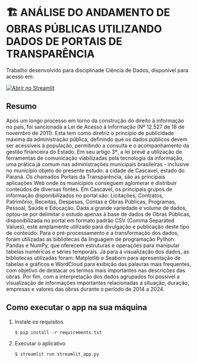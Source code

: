 # 🏗 ANÁLISE DO ANDAMENTO DE OBRAS PÚBLICAS UTILIZANDO DADOS DE PORTAIS DE TRANSPARÊNCIA

Trabalho desenvolvido para disciplinade Ciência de Dados, disponível para acesso em: 

[![Abrir no Streamlit](https://static.streamlit.io/badges/streamlit_badge_black_white.svg)](https://obras-publicas.streamlit.app/)

## Resumo

Após um longo processo em torno da construção do direito à informação no país, foi sancionada a Lei de Acesso à Informação (Nº 12.527 de 18 de novembro de 2011). Esta tem como diretriz o princípio de publicidade máxima da administração pública, definindo que os dados públicos devem ser acessíveis à população, permitindo a consulta e o acompanhamento da gestão financeira do Estado. Em seu artigo 3º, a lei prevê a utilização de ferramentas de comunicação viabilizadas pela tecnologia da informação, uma prática já comum nas administrações municipais brasileiras - inclusive no município objeto do presente estudo: a cidade de Cascavel, estado do Paraná. 
Os chamados Portais da Transparência, são as principais aplicações Web onde os municípios conseguem aglomerar e distribuir conteúdos de diversas fontes. Em Cascavel, os principais grupos de informação disponibilizados no portal são: Licitações, Contratos, Patrimônio, Receitas, Despesas, Contas e Obras Públicas, Programas, Pessoal, Saúde e Educação. Dada a grande variedade e volume de dados, optou-se por delimitar o estudo apenas à base de dados de Obras Públicas, disponibilizada no portal em formato padrão CSV (Comma Separated Values), este amplamente utilizado para divulgação e publicação deste tipo de conteúdo. 
Para o pré-processamento e a transformação dos dados, foram utilizadas as bibliotecas da linguagem de programação Python:  Pandas e NumPy, que oferecem estruturas e operações para manipular tabelas numéricas e séries temporais. Já para a visualização dos dados, as bibliotecas utilizadas foram: Matplotlib e Seaborn para apresentação de tabelas e gráficos e WordCloud para exibição das palavras mais frequentes, com objetivo de destacar os termos mais importantes nas descrições das obras. Por fim, com a interpretação dos dados agrupados foi possível a visualização de informações importantes relacionadas a situação, duração, empresas e valores das obras durante o período de 2014 a 2024.


## Como executar o app na sua máquina

1. Instale os requisitos

   ```
   $ pip install -r requirements.txt
   ```

2. Executar o aplicativo

   ```
   $ streamlit run streamlit_app.py
   ```
